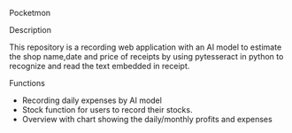 Pocketmon

Description

This repository is a recording web application with an AI model to estimate the shop name,date and price of receipts by using pytesseract in python to recognize and read the text embedded in receipt.

Functions

* Recording daily expenses by AI model
* Stock function for users to record their stocks.
* Overview with chart showing the daily/monthly profits and expenses


